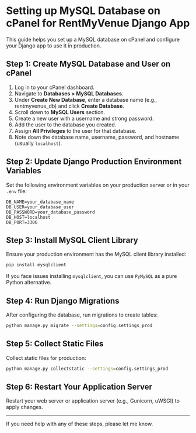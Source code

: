 # Setting up MySQL Database on cPanel for RentMyVenue Django App

This guide helps you set up a MySQL database on cPanel and configure your Django app to use it in production.

## Step 1: Create MySQL Database and User on cPanel

1. Log in to your cPanel dashboard.
2. Navigate to **Databases > MySQL Databases**.
3. Under **Create New Database**, enter a database name (e.g., rentmyvenue_db) and click **Create Database**.
4. Scroll down to **MySQL Users** section.
5. Create a new user with a username and strong password.
6. Add the user to the database you created.
7. Assign **All Privileges** to the user for that database.
8. Note down the database name, username, password, and hostname (usually `localhost`).

## Step 2: Update Django Production Environment Variables

Set the following environment variables on your production server or in your `.env` file:

```
DB_NAME=your_database_name
DB_USER=your_database_user
DB_PASSWORD=your_database_password
DB_HOST=localhost
DB_PORT=3306
```

## Step 3: Install MySQL Client Library

Ensure your production environment has the MySQL client library installed:

```bash
pip install mysqlclient
```

If you face issues installing `mysqlclient`, you can use `PyMySQL` as a pure Python alternative.

## Step 4: Run Django Migrations

After configuring the database, run migrations to create tables:

```bash
python manage.py migrate --settings=config.settings_prod
```

## Step 5: Collect Static Files

Collect static files for production:

```bash
python manage.py collectstatic --settings=config.settings_prod
```

## Step 6: Restart Your Application Server

Restart your web server or application server (e.g., Gunicorn, uWSGI) to apply changes.

---

If you need help with any of these steps, please let me know.
